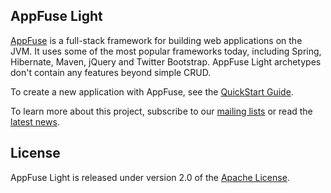 ## AppFuse Light
[AppFuse][] is a full-stack framework for building web applications on the JVM. It uses some of the most popular 
frameworks today, including Spring, Hibernate, Maven, jQuery and Twitter Bootstrap. AppFuse Light archetypes 
don't contain any features beyond simple CRUD.

To create a new application with AppFuse, see the [QuickStart Guide][].

To learn more about this project, subscribe to our [mailing lists][] or read the [latest news][].

## License
AppFuse Light is released under version 2.0 of the [Apache License][].

[AppFuse]: http://appfuse.org
[Apache License]: http://www.apache.org/licenses/LICENSE-2.0
[latest news]: http://appfuse.org/display/APF/News
[mailing lists]: http://appfuse.org/display/APF/Mailing+Lists
[QuickStart Guide]: http://appfuse.org/display/APF/AppFuse+QuickStart